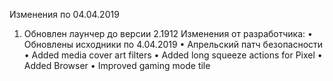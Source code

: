 



Изменения по 04.04.2019
1. Обновлен лаунчер до версии 2.1912
Изменения от разработчика:
• Обновлены исходники по 4.04.2019
• Апрельский патч безопасности
• Added media cover art filters
• Added long squeeze actions for Pixel
• Added Browser
• Improved gaming mode tile
